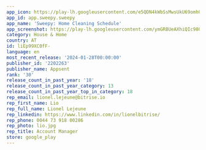 ```yaml
---
app_icon: https://play-lh.googleusercontent.com/e5QDN4kWbSsMwsUkU69omh0dvJj7a5RIEwqE1GNlLdPkC-gkFeLiu_slma9kSSwI674
app_id: app.sweepy.sweepy
app_name: 'Sweepy: Home Cleaning Schedule'
app_screenshot: https://play-lh.googleusercontent.com/ymGRBUeAXhiQIc98QnqR9F4zw1tv-pwRpn09lavjmIc2-OCM51EcWzKhF5KAdU9996gq
category: House & Home
country: AT
id: liEp99XC0fF-
language: en
most_recent_release: '2024-01-28T00:00:00'
publisher_id: '2202263'
publisher_name: Appsent
rank: '30'
release_count_in_past_year: '18'
release_count_in_past_year_category: 13
release_count_in_past_year_top_in_category: 18
rep_email: lionel.lejeune@bitrise.io
rep_first_name: Lio
rep_full_name: Lionel Lejeune
rep_linkedin: https://www.linkedin.com/in/lionelbitrise/
rep_phone: 0044 73 918 00286
rep_photo: lio.jpg
rep_title: Account Manager
store: google_play
---
```

